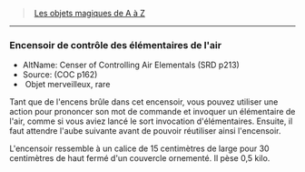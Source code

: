 ﻿---
!MagicItem
Type: Objet merveilleux
Rarity: rare
Id: magicitems_az_hd.md#encensoir-de-contrôle-des-élémentaires-de-lair
ParentLink: magicitems_az_hd.md#les-objets-magiques-de-a-à-z
Name: Encensoir de contrôle des élémentaires de l'air
ParentName: Les objets magiques de A à Z
NameLevel: 3
AltName: Censer of Controlling Air Elementals (SRD p213)
Source: (COC p162)
---
> [Les objets magiques de A à Z](hd_magicitems_az_les_objets_magiques_de_a_a_z.md)

---

### Encensoir de contrôle des élémentaires de l'air

- AltName: Censer of Controlling Air Elementals (SRD p213)
- Source: (COC p162)
-  Objet merveilleux, rare

Tant que de l'encens brûle dans cet encensoir, vous pouvez utiliser une action pour prononcer son mot de commande et invoquer un élémentaire de l'air, comme si vous aviez lancé le sort invocation d'élémentaires. Ensuite, il faut attendre l'aube suivante avant de pouvoir réutiliser ainsi l'encensoir.

L'encensoir ressemble à un calice de 15 centimètres de large pour 30 centimètres de haut fermé d'un couvercle ornementé. Il pèse 0,5 kilo.

